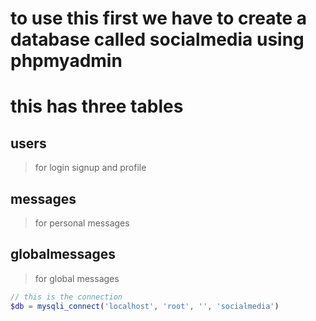 # to use this first we have to create a database called socialmedia using phpmyadmin
# this has three tables 
## users
>for login signup and profile 
## messages
>for personal messages
## globalmessages
>for global messages

```php
// this is the connection
$db = mysqli_connect('localhost', 'root', '', 'socialmedia')
```
